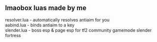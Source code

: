 ## lmaobox luas made by me
resolver.lua - automatically resolves antiaim for you\
aabind.lua - binds antiaim to a key\
slender.lua - boss esp & page esp for tf2 community gamemode slender fortress
